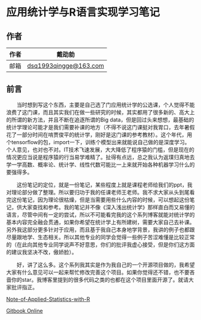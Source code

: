 # 应用统计学与R语言实现学习笔记
## 作者

|作者|戴劭勍|
|---|---|
|邮箱|dsq1993qingge@163.com|

## 前言
 　　当时想到写这个东西，主要是自己选了门应用统计学的公选课，个人觉得不能浪费了这门课，而且其实我们在做一些研究的时候，其实都用了很多新的、高大上的所谓的新方法，并且不断在追逐所谓的Big data，但是回过头来想想，最基础的统计学理论可能才是我们需要补课的地方（不得不说这门课挺对我胃口，去年暑假花了一部分时间在啃贾俊平的统计学，刚好是这门课的参考教材）。这个年代，用个tensorflow的包，import一下，训练个模型出来就能说自己做的是深度学习。个人意见，也对也不对。IT技术飞速发展，大大降低了程序猿的门槛，但是现在的情况更应当说是程序猿的行当易学难精了。扯得有点远，总之我认为返璞归真地去学一学高数、概率论、统计学、线性代数可能比一上来就开始各种机器学习什么的要强得多。

　　这份笔记的定位，就是一份笔记，某些程度上就是课程老师给我们的ppt，我对理论部分做了整理。所以要归功于我的任课老师王老师。我不求大家从头到尾看完这份笔记，因为理论很枯燥，但是当需要用些什么内容的时候，可以想起这份笔记，供大家查找和参考。我的笔记并不像《深入浅出统计学》那样直白而又易懂的语言，尽管中间有一定的尝试，所以不可能看完我的这个系列博客就能对统计学的基本内容完全融会贯通，如果你希望在统计学上有所建树，需要大家自己去补课。另外我这部分更多针对于应用，而且基于我自己本身地学背景，我讲的例子也都跟尽量跟地学、生态相关。所以其他专业的同学会觉得一些例子苦涩难懂是比较正常的（在此向其他专业同学说声不好意思，你们的批评我虚心接受，但是你们这方面的建议我坚决不改，傲娇脸）。

　　好，讲了这么多。这个系列我其实是作为我自己的一个开源项目做的，我希望大家有什么意见可以一起来帮忙修改完善这个项目。如果你觉得还不错，也不要吝啬你的star。我博客里提到的很多代码之类的也都在这个项目里面开源了。就请大家批评指正。

[Note-of-Applied-Statistics-with-R](https://github.com/GISerDaiShaoqing/Note-of-Applied-Statistics-with-R)

[Gitbook Online](https://giserdaishaoqing.gitbooks.io/note-of-applied-statistics-with-r-book/content/)